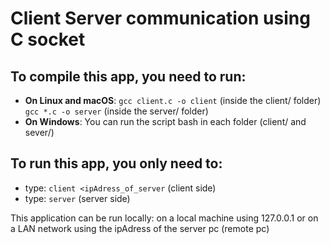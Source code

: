 # Client Server communication using C socket

## To compile this app, you need to run:
  - __On Linux and macOS__:
      `gcc client.c -o client` (inside the client/ folder)
       `gcc *.c -o server` (inside the server/ folder)
  - __On Windows__:
        You can run the script bash in each folder (client/ and sever/)
## To run this app, you only need to:
  - type: `client <ipAdress_of_server` (client side)
  - type: `server` (server side)

This application can be run locally: on a local machine using 127.0.0.1 or on a LAN network using the ipAdress of the server pc (remote pc)
